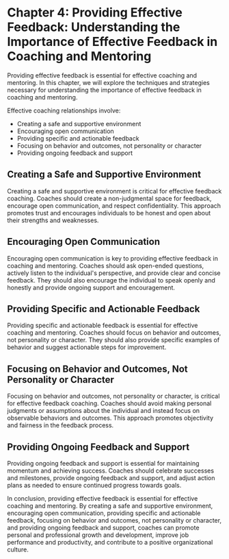 Chapter 4: Providing Effective Feedback: Understanding the Importance of Effective Feedback in Coaching and Mentoring
=====================================================================================================================

Providing effective feedback is essential for effective coaching and mentoring. In this chapter, we will explore the techniques and strategies necessary for understanding the importance of effective feedback in coaching and mentoring.

Effective coaching relationships involve:

* Creating a safe and supportive environment
* Encouraging open communication
* Providing specific and actionable feedback
* Focusing on behavior and outcomes, not personality or character
* Providing ongoing feedback and support

Creating a Safe and Supportive Environment
------------------------------------------

Creating a safe and supportive environment is critical for effective feedback coaching. Coaches should create a non-judgmental space for feedback, encourage open communication, and respect confidentiality. This approach promotes trust and encourages individuals to be honest and open about their strengths and weaknesses.

Encouraging Open Communication
------------------------------

Encouraging open communication is key to providing effective feedback in coaching and mentoring. Coaches should ask open-ended questions, actively listen to the individual's perspective, and provide clear and concise feedback. They should also encourage the individual to speak openly and honestly and provide ongoing support and encouragement.

Providing Specific and Actionable Feedback
------------------------------------------

Providing specific and actionable feedback is essential for effective coaching and mentoring. Coaches should focus on behavior and outcomes, not personality or character. They should also provide specific examples of behavior and suggest actionable steps for improvement.

Focusing on Behavior and Outcomes, Not Personality or Character
---------------------------------------------------------------

Focusing on behavior and outcomes, not personality or character, is critical for effective feedback coaching. Coaches should avoid making personal judgments or assumptions about the individual and instead focus on observable behaviors and outcomes. This approach promotes objectivity and fairness in the feedback process.

Providing Ongoing Feedback and Support
--------------------------------------

Providing ongoing feedback and support is essential for maintaining momentum and achieving success. Coaches should celebrate successes and milestones, provide ongoing feedback and support, and adjust action plans as needed to ensure continued progress towards goals.

In conclusion, providing effective feedback is essential for effective coaching and mentoring. By creating a safe and supportive environment, encouraging open communication, providing specific and actionable feedback, focusing on behavior and outcomes, not personality or character, and providing ongoing feedback and support, coaches can promote personal and professional growth and development, improve job performance and productivity, and contribute to a positive organizational culture.
